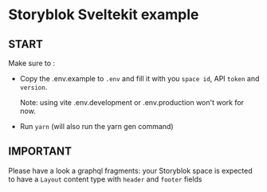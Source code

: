 # Storyblok Sveltekit example

## START

Make sure to :

- Copy the .env.example to `.env` and fill it with you `space id`, API `token` and `version`.

  Note: using vite .env.development or .env.production won't work for now.

- Run `yarn` (will also run the yarn gen command)

## IMPORTANT

Please have a look a graphql fragments: your Storyblok space is expected to have a `Layout` content type with `header` and `footer` fields
